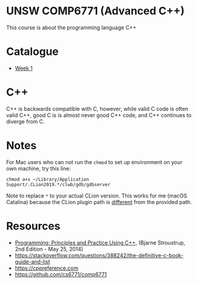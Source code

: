# UNSW COMP6771 (Advanced C++)
This course is about the programming language C++

# Catalogue
- [Week 1](week1.md)

# C++
C++ is backwards compatible with C, however, while valid C code is often valid C++, good C is is almost never good C++ code, and C++ continues to diverge from C.

# Notes
For Mac users who can not run the `chmod` to set up environment on your own machine, try this line:
```text
chmod a+x ~/Library/Application Support/.CLion2019.*/clwb/gdb/gdbserver
```
Note to replace `*` to your actual CLion version. This works for me (macOS Catalina) because the CLion plugin path is [different](https://stackoverflow.com/a/23141889/9494810) from the provided path.

# Resources
- [Programming: Principles and Practice Using C++](https://rads.stackoverflow.com/amzn/click/com/0321992784), (Bjarne Stroustrup, 2nd Edition - May 25, 2014)
- https://stackoverflow.com/questions/388242/the-definitive-c-book-guide-and-list
- https://cppreference.com
- https://github.com/cs6771/comp6771